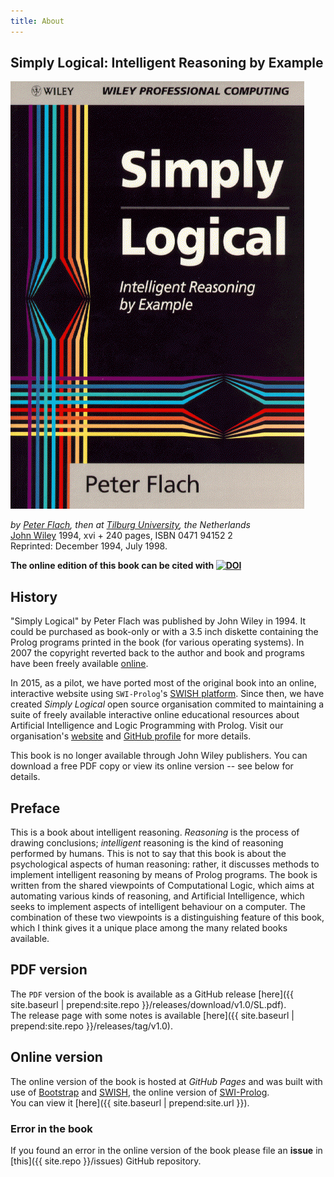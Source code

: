 ```yaml
---
title: About
---
```


## Simply Logical: Intelligent Reasoning by Example ##

![](img/SLfront.gif "Simply Logical cover")

*by [Peter Flach](https://www.cs.bris.ac.uk/~flach/index.html), then at [Tilburg University](http://www.tilburguniversity.nl/), the Netherlands*  
[John Wiley](http://www.wiley.co.uk/) 1994, xvi + 240 pages, ISBN 0471 94152 2  
Reprinted: December 1994, July 1998.

**The online edition of this book can be cited with [![DOI](https://zenodo.org/badge/43899045.svg)](https://zenodo.org/badge/latestdoi/43899045)**

## History ##
"Simply Logical" by Peter Flach was published by John Wiley in 1994. It could be purchased as book-only or with a 3.5 inch diskette containing the Prolog programs printed in the book (for various operating systems). In 2007 the copyright reverted back to the author and book and programs have been freely available [online](https://www.cs.bris.ac.uk/~flach/SimplyLogical.html).

In 2015, as a pilot, we have ported most of the original book into an online, interactive website using `SWI-Prolog`'s [SWISH platform](https://swish.swi-prolog.org/). Since then, we have created *Simply Logical* open source organisation commited to maintaining a suite of freely available interactive online educational resources about Artificial Intelligence and Logic Programming with Prolog. Visit our organisation's [website](https://simply-logical.space/) and [GitHub profile](https://github.com/simply-logical) for more details.

This book is no longer available through John Wiley publishers. You can download a free PDF copy or view its online version -- see below for details.

## Preface ##
This is a book about intelligent reasoning. *Reasoning* is the process of drawing conclusions; *intelligent* reasoning is the kind of reasoning performed by humans. This is not to say that this book is about the psychological aspects of human reasoning: rather, it discusses methods to implement intelligent reasoning by means of Prolog programs. The book is written from the shared viewpoints of Computational Logic, which aims at automating various kinds of reasoning, and Artificial Intelligence, which seeks to implement aspects of intelligent behaviour on a computer. The combination of these two viewpoints is a distinguishing feature of this book, which I think gives it a unique place among the many related books available.

## PDF version ##
The `PDF` version of the book is available as a GitHub release [here]({{ site.baseurl | prepend:site.repo }}/releases/download/v1.0/SL.pdf).  
The release page with some notes is available [here]({{ site.baseurl | prepend:site.repo }}/releases/tag/v1.0).

## Online version ##
The online version of the book is hosted at *GitHub Pages* and was built with use of [Bootstrap](http://getbootstrap.com/) and [SWISH](http://swish.swi-prolog.org/), the online version of [SWI-Prolog](http://swi-prolog.org/).  
You can view it [here]({{ site.baseurl | prepend:site.url }}).

### Error in the book ###
If you found an error in the online version of the book please file an **issue** in [this]({{ site.repo }}/issues) GitHub repository.
